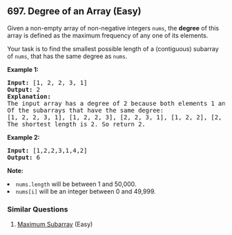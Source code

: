 ## 697. Degree of an Array (Easy)

<p>Given a non-empty array of non-negative integers <code>nums</code>, the <b>degree</b> of this array is defined as the maximum frequency of any one of its elements.</p>
<p>Your task is to find the smallest possible length of a (contiguous) subarray of <code>nums</code>, that has the same degree as <code>nums</code>.</p>

<p><b>Example 1:</b><br />
<pre>
<b>Input:</b> [1, 2, 2, 3, 1]
<b>Output:</b> 2
<b>Explanation:</b> 
The input array has a degree of 2 because both elements 1 and 2 appear twice.
Of the subarrays that have the same degree:
[1, 2, 2, 3, 1], [1, 2, 2, 3], [2, 2, 3, 1], [1, 2, 2], [2, 2, 3], [2, 2]
The shortest length is 2. So return 2.
</pre>
</p>


<p><b>Example 2:</b><br />
<pre>
<b>Input:</b> [1,2,2,3,1,4,2]
<b>Output:</b> 6
</pre>
</p>

<p><b>Note:</b>
<li><code>nums.length</code> will be between 1 and 50,000.</li>
<li><code>nums[i]</code> will be an integer between 0 and 49,999.</li>
</p>

### Similar Questions
  1. [Maximum Subarray](https://github.com/openset/leetcode/tree/master/solution/maximum-subarray) (Easy)
